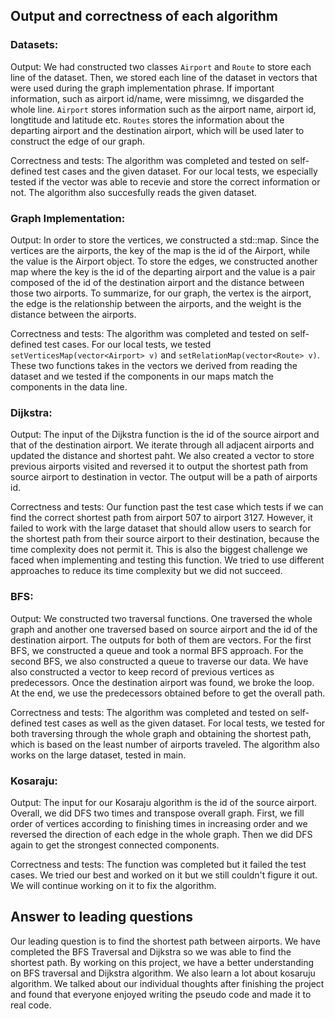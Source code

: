 ## Output and correctness of each algorithm

### Datasets:
Output: We had constructed two classes `Airport` and `Route` to store each line of the dataset. Then, we stored each line of the dataset in vectors that were used during the graph implementation phrase. If important information, such as airport id/name, were missimng, we disgarded the whole line. `Airport` stores information such as the airport name, airport id, longtitude and latitude etc. `Routes` stores the information about the departing airport and the destination airport, which will be used later to construct the edge of our graph.

Correctness and tests: The algorithm was completed and tested on self-defined test cases and the given dataset. For our local tests, we especially tested if the vector was able to recevie and store the correct information or not. The algorithm also succesfully reads the given dataset.

### Graph Implementation:
Output: In order to store the vertices, we constructed a std::map. Since the vertices are the airports, the key of the map is the id of the Airport, while the value is the Airport object. To store the edges, we constructed another map where the key is the id of the departing airport and the value is a pair composed of the id of the destination airport and the distance between those two airports. To summarize, for our graph, the vertex is the airport, the edge is the relationship between the airports, and the weight is the distance between the airports. 

Correctness and tests: The algorithm was completed and tested on self-defined test cases. For our local tests, we tested `setVerticesMap(vector<Airport> v)` and `setRelationMap(vector<Route> v)`. These two functions takes in the vectors we derived from reading the dataset and we tested if the components in our maps match the components in the data line. 

### Dijkstra: 
Output: The input of the Dijkstra function is the id of the source airport and that of the destination airport. We iterate through all adjacent airports and updated the distance and shortest paht. We also created a vector to store previous airports visited and reversed it to output the shortest path from source airport to destination in vector<int>. The output will be a path of airports id.

Correctness and tests: Our function past the test case which tests if we can find the correct shortest path from airport 507 to airport 3127. However, it failed to work with the large dataset that should allow users to search for the shortest path from their source airport to their destination, because the time complexity does not permit it. This is also the biggest challenge we faced when implementing and testing this function. We tried to use different approaches to reduce its time complexity but we did not succeed.

### BFS:
Output: We constructed two traversal functions. One traversed the whole graph and another one traversed based on source airport and the id of the destination airport. The outputs for both of them are vectors. For the first BFS, we constructed a queue and took a normal BFS approach. For the second BFS, we also constructed a queue to traverse our data. We have also constructed a vector to keep record of previous vertices as predecessors. Once the destination airport was found, we broke the loop. At the end, we use the predecessors obtained before to get the overall path.
  
Correctness and tests: The algorithm was completed and tested on self-defined test cases as well as the given dataset. For local tests, we tested for both traversing through the whole graph and obtaining the shortest path, which is based on the least number of airports traveled. The algorithm also works on the large dataset, tested in main.

### Kosaraju:
Output: The input for our Kosaraju algorithm is the id of the source airport. Overall, we did DFS two times and transpose overall graph. First, we fill order of vertices according to finishing times in increasing order and we reversed the direction of each edge in the whole graph. Then we did DFS again to get the strongest connected components.
  
Correctness and tests: The function was completed but it failed the test cases. We tried our best and worked on it but we still couldn't figure it out. We will continue working on it to fix the algorithm.


## Answer to leading questions
Our leading question is to find the shortest path between airports. We have completed the BFS Traversal and Dijkstra so we was able to find the shortest path. By working on this project, we have a better understanding on BFS traversal and Dijkstra algorithm. We also learn a lot about kosaruju algorithm. We talked about our individual thoughts after finishing the project and found that everyone enjoyed writing the pseudo code and made it to real code.
